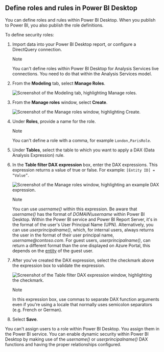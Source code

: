 ## Define roles and rules in Power BI Desktop

You can define roles and rules within Power BI Desktop. When you publish to Power BI, you also publish the role definitions.

To define security roles:

1. Import data into your Power BI Desktop report, or configure a DirectQuery connection.

   > [!NOTE]
   > You can't define roles within Power BI Desktop for Analysis Services live connections. You need to do that within the Analysis Services model.

2. From the **Modeling** tab, select **Manage Roles**.

   ![Screenshot of the Modeling tab, highlighting Manage roles.](./media/rls-desktop-define-roles/powerbi-desktop-security.png)

3. From the **Manage roles** window, select **Create**.

   ![Screenshot of the Manage roles window, highlighting Create.](./media/rls-desktop-define-roles/powerbi-desktop-security-create-role.png)

4. Under **Roles**, provide a name for the role.

    >[!NOTE]
    >You can't define a role with a comma, for example `London,ParisRole`.

5. Under **Tables**, select the table to which you want to apply a DAX (Data Analysis Expression) rule.

6. In the **Table filter DAX expression** box, enter the DAX expressions. This expression returns a value of true or false. For example: ```[Entity ID] = “Value”```.

   ![Screenshot of the Manage roles window, highlighting an example DAX expression.](./media/rls-desktop-define-roles/powerbi-desktop-security-create-rule.png)

   > [!NOTE]
   > You can use *username()* within this expression. Be aware that *username()* has the format of *DOMAIN\username* within Power BI Desktop. Within the Power BI service and Power BI Report Server, it's in the format of the user's User Principal Name (UPN). Alternatively, you can use *userprincipalname()*, which, for internal users, always returns the user in the format of their user principal name, *username\@contoso.com*. For guest users, *userprincipalname()*, can return a different format than the one displayed on Azure Portal, this depends on the [entity](https://learn.microsoft.com/en-us/azure/active-directory/external-identities/user-properties#identities) of the guest user.

7. After you've created the DAX expression, select the checkmark above the expression box to validate the expression.

   ![Screenshot of the Table filter DAX expression window, highlighting the checkmark.](./media/rls-desktop-define-roles/powerbi-desktop-security-validate-dax.png)

   > [!NOTE]
   > In this expression box, use commas to separate DAX function arguments even if you're using a locale that normally uses semicolon separators (e.g. French or German).

8. Select **Save**.

You can't assign users to a role within Power BI Desktop. You assign them in the Power BI service. You can enable dynamic security within Power BI Desktop by making use of the *username()* or *userprincipalname()* DAX functions and having the proper relationships configured.
